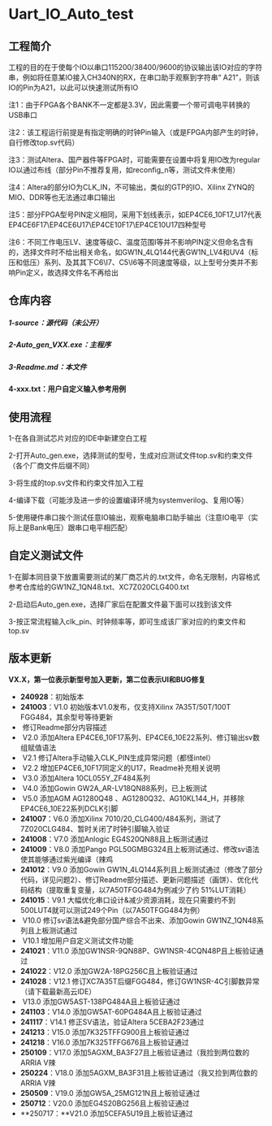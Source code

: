 # Uart_IO_Auto_test

## 工程简介

工程的目的在于使每个IO以串口115200/38400/9600的协议输出该IO对应的字符串，例如将任意某IO接入CH340N的RX，在串口助手观察到字符串“ A21”，则该IO的Pin为A21，以此可以快速测试所有IO



注1：由于FPGA各个BANK不一定都是3.3V，因此需要一个带可调电平转换的USB串口

注2：该工程运行前提是有指定明确的时钟Pin输入（或是FPGA内部产生的时钟，自行修改top.sv代码）

注3：测试Altera、国产器件等FPGA时，可能需要在设置中将复用IO改为regular IO以通过布线（部分Pin不推荐复用，如reconfig_n等，测试文件未使用）

注4：Altera的部分IO为CLK_IN，不可输出，类似的GTP的IO、Xilinx ZYNQ的MIO、DDR等也无法通过串口输出

注5：部分FPGA型号PIN定义相同，采用下划线表示，如EP4CE6_10F17_U17代表EP4CE6F17\EP4CE6U17\EP4CE10F17\EP4CE10U17四种型号

注6：不同工作电压LV、速度等级C、温度范围I等并不影响PIN定义但命名含有的，选择文件时不给出相关命名，如GW1N_4LQ144代表GW1N_LV4和UV4（标压和低压）系列、及其其下C6\I7、C5\I6等不同速度等级，以上型号分类并不影响Pin定义，故选择文件名不再给出

## 仓库内容

##### 1-source：源代码（未公开）

##### 2-Auto_gen_VXX.exe：主程序

##### 3-Readme.md：本文件

**4-xxx.txt：用户自定义输入参考用例**



## 使用流程

1-在各自测试芯片对应的IDE中新建空白工程

2-打开Auto_gen.exe，选择测试的型号，生成对应测试文件top.sv和约束文件（各个厂商文件后缀不同）

3-将生成的top.sv文件和约束文件加入工程

4-编译下载（可能涉及进一步的设置编译环境为systemverilog、复用IO等）

5-使用硬件串口挨个测试任意IO输出，观察电脑串口助手输出（注意IO电平（实际上是Bank电压）跟串口电平相匹配）



## 自定义测试文件

1-在脚本同目录下放置需要测试的某厂商芯片的.txt文件，命名无限制，内容格式参考仓库给的GW1NZ_1QN48.txt、XC7Z020CLG400.txt

2-启动后Auto_gen.exe，选择厂家后在配置文件最下面可以找到该文件

3-按正常流程输入clk_pin、时钟频率等，即可生成该厂家对应的约束文件和top.sv



## 版本更新

**VX.X，第一位表示新型号加入更新，第二位表示UI和BUG修复**

- **240928**：初始版本
- **241003**：V1.0 初始版本V1.0发布，仅支持Xilinx 7A35T/50T/100T FGG484，其余型号等待更新
- ​                          修订Readme部分内容描述
- ​                V2.0 添加Altera EP4CE6_10F17系列、EP4CE6_10E22系列、修订输出sv数组赋值语法
- ​                V2.1 修订Altera手动输入CLK_PIN生成异常问题（都怪intel）
- ​                V2.2 增加EP4CE6_10F17同定义的U17，Readme补充相关说明
- ​                V3.0 添加Altera 10CL055Y_ZF484系列
- ​                V4.0 添加Gowin GW2A_AR-LV18QN88系列，已上板测试
- ​                V5.0 添加AGM AG1280Q48 、AG1280Q32、AG10KL144_H，并移除EP4CE6_10E22系列DCLK引脚
- **241007**：V6.0 添加Xilinx 7010/20_CLG400/484系列，测试了7Z020CLG484、暂时关闭了时钟引脚输入验证
- **241008**：V7.0 添加Anlogic EG4S20QN88且上板测试通过
- **241009**：V8.0 添加Pango PGL50GMBG324且上板测试通过、修改sv语法使其能够通过紫光编译（辣鸡
- **241012**：V9.0 添加Gowin GW1N_4LQ144系列且上板测试通过（修改了部分代码，详见问题2）、修订Readme部分描述、更新问题描述（画饼）、优化代码结构（提取重复变量，以7A50TFGG484为例减少了约 51%LUT消耗）
- **241015**：V9.1 大幅优化串口设计&减少资源消耗，现在只需要约不到500LUT4就可以测试249个Pin（以7A50TFGG484为例）
- ​                V10.0 修订sv语法&避免部分国产综合不出来、添加Gowin GW1NZ_1QN48系列且上板测试通过
- ​                V10.1 增加用户自定义测试文件功能
- **241021**：V11.0 添加GW1NSR-9QN88P、GW1NSR-4CQN48P且上板验证通过
- **241022**：V12.0 添加GW2A-18PG256C且上板验证通过
- **241028**：V12.1 修订XC7A35T后缀FGG484，修订GW1NSR-4C引脚数异常（请下载最新高云IDE）
- ​                 V13.0 添加GW5AST-138PG484A且上板验证通过
- **241103**：V14.0 添加GW5AT-60PG484A且上板验证通过
- **241117**：V14.1 修正SV语法，验证Altera 5CEBA2F23通过
- **241213**：V15.0 添加7K325TFFG900且上板验证通过
- **241218**：V16.0 添加7K325TFFG676且上板验证通过
- **250109**：V17.0 添加5AGXM_BA3F27且上板验证通过（我捡到两位数的ARRIA V辣
- **250224**：V18.0 添加5AGXM_BA3F31且上板验证通过（我又捡到两位数的ARRIA V辣
- **250509**：V19.0 添加GW5A_25MG121N且上板验证通过
- **250712**：V20.0 添加EG4S20BG256且上板验证通过
- **250717：**V21.0 添加5CEFA5U19且上板验证通过
